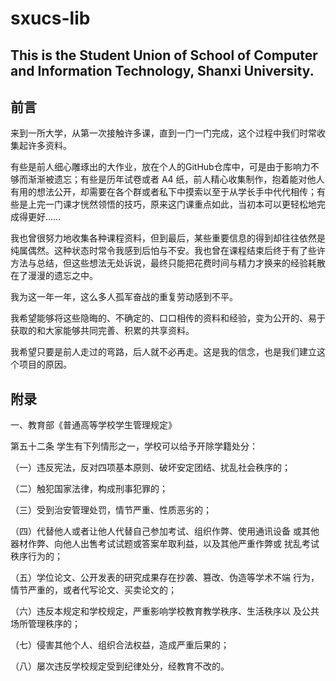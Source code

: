 # sxucs-lib
## This is the Student Union of School of Computer and Information Technology, Shanxi University.


## 前言

来到一所大学，从第一次接触许多课，直到一门一门完成，这个过程中我们时常收集起许多资料。

有些是前人细心雕琢出的大作业，放在个人的GitHub仓库中，可是由于影响力不够而渐渐被遗忘；有些是历年试卷或者 A4 纸，前人精心收集制作，抱着能对他人有用的想法公开，却需要在各个群或者私下中摸索以至于从学长手中代代相传；有些是上完一门课才恍然领悟的技巧，原来这门课重点如此，当初本可以更轻松地完成得更好……

我也曾很努力地收集各种课程资料，但到最后，某些重要信息的得到却往往依然是纯属偶然。这种状态时常令我感到后怕与不安。我也曾在课程结束后终于有了些许方法与总结，但这些想法无处诉说，最终只能把花费时间与精力才换来的经验耗散在了漫漫的遗忘之中。

我为这一年一年，这么多人孤军奋战的重复劳动感到不平。

我希望能够将这些隐晦的、不确定的、口口相传的资料和经验，变为公开的、易于获取的和大家能够共同完善、积累的共享资料。

我希望只要是前人走过的弯路，后人就不必再走。这是我的信念，也是我们建立这个项目的原因。  



## 附录
一、教育部《普通高等学校学生管理规定》

第五十二条 学生有下列情形之一，学校可以给予开除学籍处分：

（一）违反宪法，反对四项基本原则、破坏安定团结、扰乱社会秩序的；

（二）触犯国家法律，构成刑事犯罪的；

（三）受到治安管理处罚，情节严重、性质恶劣的；

（四）代替他人或者让他人代替自己参加考试、组织作弊、使用通讯设备
或其他器材作弊、向他人出售考试试题或答案牟取利益，以及其他严重作弊或
扰乱考试秩序行为的；

（五）学位论文、公开发表的研究成果存在抄袭、篡改、伪造等学术不端
行为，情节严重的，或者代写论文、买卖论文的；

（六）违反本规定和学校规定，严重影响学校教育教学秩序、生活秩序以
及公共场所管理秩序的；

（七）侵害其他个人、组织合法权益，造成严重后果的；

（八）屡次违反学校规定受到纪律处分，经教育不改的。 
